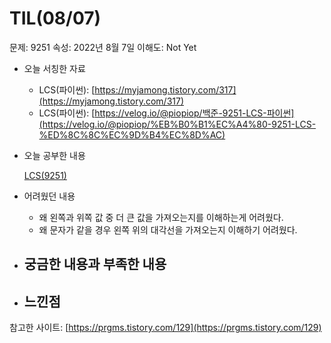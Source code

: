 # TIL(08/07)

문제: 9251
속성: 2022년 8월 7일
이해도: Not Yet

- 오늘 서칭한 자료
    - LCS(파이썬):  [https://myjamong.tistory.com/317](https://myjamong.tistory.com/317)
    - LCS(파이썬): [https://velog.io/@piopiop/백준-9251-LCS-파이썬](https://velog.io/@piopiop/%EB%B0%B1%EC%A4%80-9251-LCS-%ED%8C%8C%EC%9D%B4%EC%8D%AC)
- 오늘 공부한 내용
    
    [LCS(9251)](https://www.notion.so/LCS-9251-56f47dc068584fee9c997f1628981915)
    
- 어려웠던 내용
    - 왜 왼쪽과 위쪽 값 중 더 큰 값을 가져오는지를 이해하는게 어려웠다.
    - 왜 문자가 같을 경우 왼쪽 위의 대각선을 가져오는지 이해하기 어려웠다.
- 궁금한 내용과 부족한 내용
    - 
- 느낀점
    - 

참고한 사이트: [https://prgms.tistory.com/129](https://prgms.tistory.com/129)